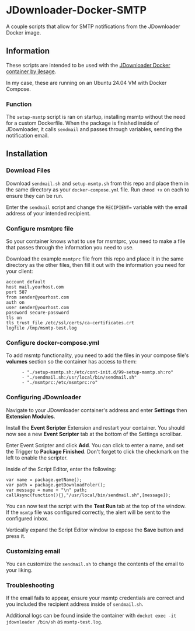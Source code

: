 # JDownloader-Docker-SMTP
A couple scripts that allow for SMTP notifications from the JDownloader Docker image.

## Information
These scripts are intended to be used with the <a href="https://github.com/jlesage/docker-jdownloader-2">JDownloader Docker container by jlesage</a>.

In my case, these are running on an Ubuntu 24.04 VM with Docker Compose.

### Function
The `setup-msmtp` script is ran on startup, installing msmtp without the need for a custom Dockerfile.
When the package is finished inside of JDownloader, it calls `sendmail` and passes through variables, sending the notification email.

## Installation

### Download Files
Download `sendmail.sh` and `setup-msmtp.sh` from this repo and place them in the same directory as your `docker-compose.yml` file. Run `chmod +x` on each to ensure they can be run.

Enter the `sendmail` script and change the `RECIPIENT=` variable with the email address of your intended recipient.

### Configure msmtprc file
So your container knows what to use for msmtprc, you need to make a file that passes through the information you need to use.

Download the example `msmtprc` file from this repo and place it in the same directory as the other files, then fill it out with the information you need for your client:

```
account default
host mail.yourhost.com
port 587
from sender@yourhost.com
auth on
user sender@yourhost.com
password secure-password
tls on
tls_trust_file /etc/ssl/certs/ca-certificates.crt
logfile /tmp/msmtp-test.log
```

### Configure docker-compose.yml
To add msmtp functionality, you need to add the files in your compose file's **volumes** section so the container has access to them:

```
      - "./setup-msmtp.sh:/etc/cont-init.d/99-setup-msmtp.sh:ro"
      - "./sendmail.sh:/usr/local/bin/sendmail.sh"
      - "./msmtprc:/etc/msmtprc:ro"
```

### Configuring JDownloader
Navigate to your JDownloader container's address and enter **Settings** then **Extension Modules**.

Install the **Event Scripter** Extension and restart your container. You should now see a new **Event Scripter** tab at the bottom of the Settings scrollbar.

Enter Event Scripter and click **Add**. You can click to enter a name, and set the Trigger to **Package Finished**. Don't forget to click the checkmark on the left to enable the scripter.

Inside of the Script Editor, enter the following:

```
var name = package.getName();
var path = package.getDownloadFoler();
var message = name + "\n" path;
callAsync(function(){},"/usr/local/bin/sendmail.sh",[message]);
```

You can now test the script with the **Test Run** tab at the top of the window. If the `msmtp` file was configured correctly, the alert will be sent to the configured inbox.

Vertically expand the Script Editor window to expose the **Save** button and press it.

### Customizing email
You can customize the `sendmail.sh` to change the contents of the email to your liking.

### Troubleshooting
If the email fails to appear, ensure your msmtp credentials are correct and you included the recipient address inside of `sendmail.sh`.

Additional logs can be found inside the container with `docket exec -it jdownloader /bin/sh` as `msmtp-test.log`.
